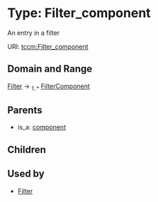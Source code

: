 
# Type: Filter_component


An entry in a filter

URI: [tccm:Filter_component](https://hotecosystem.org/tccm/Filter_component)


## Domain and Range

[Filter](Filter.md) ->  <sub>1..*</sub> [FilterComponent](FilterComponent.md)

## Parents

 *  is_a: [component](component.md)

## Children


## Used by

 * [Filter](Filter.md)
